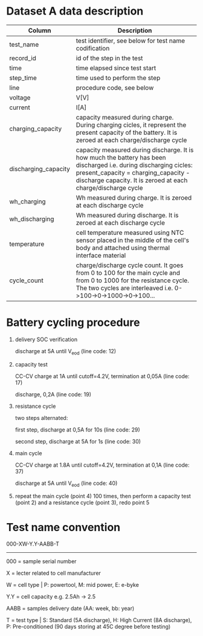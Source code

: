 # Dataset A data description

| Column               | Description                                           |
| -------------------- | ----------------------------------------------------- |
| test_name            | test identifier, see below for test name codification |
| record_id            | id of the step in the test                            |
| time                 | time elapsed since test start                         |
| step_time            | time used to perform the step                         |
| line                 | procedure code, see below                             |
| voltage              | V[V]                                                  |
| current              | I[A]                                                  |
| charging_capacity    | capacity measured during charge. During charging cicles, it represent the present capacity of the battery. It is zeroed at each charge/discharge cycle          |
| discharging_capacity | capacity measured during discharge. It is how much the battery has been discharged i.e. during discharging cicles: present_capacity = charging_capacity - discharge capacity. It is zeroed at each charge/discharge cycle       |
| wh_charging          | Wh measured during charge. It is zeroed at each discharge cycle                       |
| wh_discharging       | Wh measured during discharge. It is zeroed at each discharge cycle                    |
| temperature          | cell temperature measured using NTC sensor placed in the middle of the cell's body and attached using thermal interface material        |
| cycle_count          | charge/discharge cycle count. It goes from 0 to 100 for the main cycle and from 0 to 1000 for the resistance cycle. The two cycles are interleaved i.e. 0->100->0->1000->0->100...       |

# Battery cycling procedure

1) delivery SOC verification

    discharge at 5A until V<sub>eod</sub> (line code: 12)

2) capacity test

    CC-CV charge at 1A until cutoff=4.2V, termination at 0,05A (line code: 17)

    discharge, 0,2A (line code: 19)

3) resistance cycle

    two steps alternated:

    first step, discharge at 0,5A for 10s (line code: 29)

    second step, discharge at 5A for 1s (line code: 30)

4) main cycle

    CC-CV charge at 1.8A until cutoff=4.2V, termination at 0,1A (line code: 37)

    discharge at 5A until V<sub>eod</sub> (line code: 40)

5) repeat the main cycle (point 4) 100 times, then perform a capacity test (point 2) and a resistance cycle (point 3), redo point 5

# Test name convention

000-XW-Y.Y-AABB-T

---

000 = sample serial number

X = lecter related to cell manufacturer

W = cell type | P: powertool, M: mid power, E: e-byke

Y.Y = cell capacity e.g. 2.5Ah -> 2.5

AABB = samples delivery date (AA: week, bb: year)

T = test type | S: Standard (5A discharge), H: High Current (8A discharge), P: Pre-conditioned (90 days storing at 45C degree before testing)